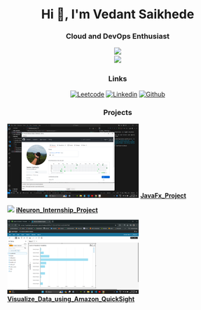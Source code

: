 <h1 align="center">Hi 👋, I'm Vedant Saikhede</h1>
<h3 align="center">Cloud and DevOps Enthusiast</h3>



<p align="center">
  <a href="https://skillicons.dev">
    <img src="https://skillicons.dev/icons?i=c,cpp,java,mysql,aws,gcp,azure,py,linux,css,html,docker,eclipse," />
    <br>
    <img src="https://skillicons.dev/icons?i=git,github,gitlab,js,mongodb,ps,vscode," />
    
  </a>
</p>



<h3 align="center">Links</h3>
<div align="center">

[![Leetcode](https://img.shields.io/badge/Leetcode-black?style=flat&logo=leetcode)](https://leetcode.com/vedant_saikhede/)
[![Linkedin](https://img.shields.io/badge/-LinkedIn-blue?style=flat&logo=Linkedin&logoColor=white)](https://www.linkedin.com/in/vedant-saikhede-a94a2a21b/)
[![Github](https://img.shields.io/badge/-Github-000?style=flat&logo=Github&logoColor=white)](https://github.com/VedantSaikhede)

</div>

  
<h3 align="center">Projects</h3>

[<img src="https://github.com/VedantSaikhede/JavaFx_Project/blob/main/Screenshot/Screenshot%20(790).png" width="300">](https://github.com/VedantSaikhede/JavaFx_Project)
[**JavaFx_Project**](https://github.com/VedantSaikhede/JavaFx_Project)

[<img src="https://github.com/VedantSaikhede/iNeuron_Internship_Project/blob/main/Screenshot/Screenshot%20(676).png" width="300">](https://github.com/VedantSaikhede/iNeuron_Internship_Project)
[**iNeuron_Internship_Project**](https://github.com/VedantSaikhede/iNeuron_Internship_Project)

[<img src="https://github.com/VedantSaikhede/Visualize_Data_using_Amazon_QuickSight/blob/main/Screenshot/Screenshot%20(776).png" width="300">](https://github.com/VedantSaikhede/Visualize_Data_using_Amazon_QuickSight)
[**Visualize_Data_using_Amazon_QuickSight**](https://github.com/VedantSaikhede/Visualize_Data_using_Amazon_QuickSight)









